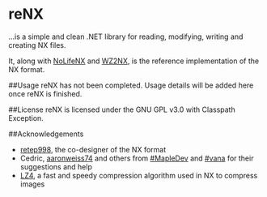 # reNX
...is a simple and clean .NET library for reading, modifying, writing and creating NX files.

It, along with [NoLifeNX](https://github.com/NoLifeDev/NoLifeNx) and [WZ2NX](https://github.com/angelsl/ms-wz2nx), is the reference implementation of the NX format.

##Usage
reNX has not been completed. Usage details will be added here once reNX is finished.

##License
reNX is licensed under the GNU GPL v3.0 with Classpath Exception.

##Acknowledgements
 * [retep998](https://github.com/retep998), the co-designer of the NX format
 * Cedric, [aaronweiss74](https://github.com/aaronweiss74) and others from [#MapleDev](irc://irc.fyrechat.net/MapleDev) and [#vana](irc://irc.fyrechat.net/vana) for their suggestions and help
 * [LZ4](http://code.google.com/p/lz4/), a fast and speedy compression algorithm used in NX to compress images